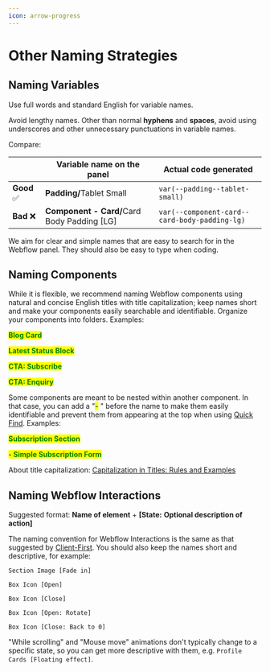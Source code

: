 ```yaml
---
icon: arrow-progress
---
```


# Other Naming Strategies

## Naming Variables

Use full words and standard English for variable names.

Avoid lengthy names. Other than normal **hyphens** and **spaces**, avoid using underscores and other unnecessary punctuations in variable names.

Compare:

|            | Variable name on the panel                        | Actual code generated                         |
| ---------- | ------------------------------------------------- | --------------------------------------------- |
| **Good** ✅ | **Padding/**&#x54;ablet Small                     | `var(--padding--tablet-small)`                |
| **Bad** ❌  | **Component - Card/**&#x43;ard Body Padding \[LG] | `var(--component-card--card-body-padding-lg)` |

We aim for clear and simple names that are easy to search for in the Webflow panel. They should also be easy to type when coding.



## Naming Components

While it is flexible, we recommend naming Webflow components using natural and concise English titles with title capitalization; keep names short and make your components easily searchable and identifiable. Organize your components into folders. Examples:

<mark style="color:green;">**Blog Card**</mark>

<mark style="color:green;">**Latest Status Block**</mark>

<mark style="color:green;">**CTA: Subscribe**</mark>

<mark style="color:green;">**CTA: Enquiry**</mark>

Some components are meant to be nested within another component. In that case, you can add a "<mark style="color:green;">**-**</mark> " before the name to make them easily identifiable and prevent them from appearing at the top when using [Quick Find](https://help.webflow.com/hc/en-us/articles/33961382093587-Quick-find). Examples:

<mark style="color:green;">**Subscription Section**</mark>

<mark style="color:green;">**- Simple Subscription Form**</mark>

About title capitalization: [Capitalization in Titles: Rules and Examples](https://www.grammarly.com/blog/punctuation-capitalization/capitalization-in-titles/)



## Naming Webflow Interactions

Suggested format: **Name of element** + **\[State:** **Optional description of action]**

The naming convention for Webflow Interactions is the same as that suggested by [Client-First](https://finsweet.com/client-first/docs/interactions-naming). You should also keep the names short and descriptive, for example:

`Section Image [Fade in]`

`Box Icon [Open]`

`Box Icon [Close]`

`Box Icon [Open: Rotate]`

`Box Icon [Close: Back to 0]`

"While scrolling" and "Mouse move" animations don't typically change to a specific state, so you can get more descriptive with them, e.g. `Profile Cards [Floating effect]`.



